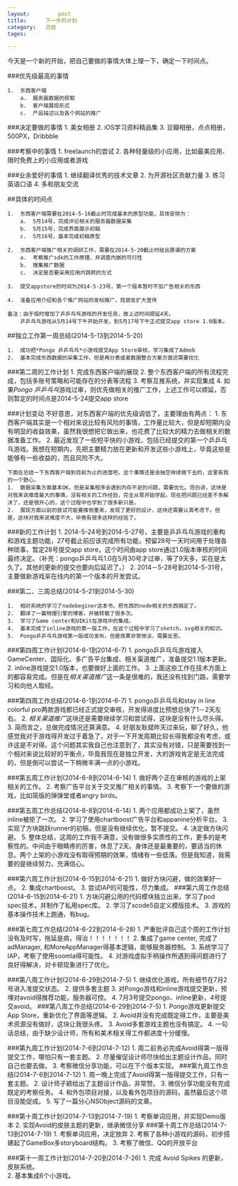 ```yaml
---
layout: 		post
title:		下一步的计划
category:	总结
tages:		

---
```


今天是一个新的开始，把自己要做的事情大体上理一下，确定一下时间点。

###优先级最高的事情

	1.	东西客户端
		a.	服务器数据的获取
		b.	客户端展现形式
		c.	产品描述以及各个网站的推广
	

###决定要做的事情
	1.	美女相册
	2.	iOS学习资料精品集
	3.	豆瓣相册，点点相册，500PX，Dribbble


###考察中的事情
	1.	freelaunch的尝试
	2.	各种轻量级的小应用，比如最美应用、限时免费上的小应用或者游戏


###业余爱好的事情
	1.	继续翻译优秀的技术文章
	2.	为开源社区贡献力量
	3.	练习英语口语
	4.	多和朋友交流


##具体的时间点

	1.	东西客户端需要在2014-5-16截止时完成基本的原型功能，具体安排为：
		a.	5月14号，完成评论相关的服务器数据采集
		b.	5月15号，完成界面展示初稿
		c.	5月16号，基本完成初稿原型
		
	2.	东西客户端推广相关的调研工作，需要在2014-5-20截止时给出靠谱的方案
		a.	考察推广sdk的工作原理，并调查内嵌的可行性
		b.	搜集推广数据
		c.	决定是否要采用应用内跳转的方式
	
	3.	提交appstore的时间为2014-5-23号，第一个版本暂时不加广告相关的东西
	
	4.	准备应用介绍和各个推广网站的发帖推广，找朋友扩大宣传
	
	备注：由于临时增加了乒乒乓乓游戏的开发任务，故上述时间顺延4天。
		乒乒乓乓游戏从5月14号下午开始开发，到5月17号下午正式提交app store 1.0版本。		

	
##独立工作第一周总结(2014-5-13到2014-5-20)
	
	1.	成功把*Pongo 乒乒乓乓*小游戏提交App Store审核，学习集成了Admob
	2.	基本完成东西数据的采集工作，但是再分表或者数据整合方案方面还需要优化

###第二周的工作计划
	1.	完成东西客户端的展现
	2.	整个东西客户端的所有流程完成，包括多账号策略和可能存在的分表等流程
	3.	考察互推系统，并实现集成
	4.	如果*Pongo 乒乒乓乓*游戏过审，则优先做相关的推广工作，上述工作可以顺延，否则暂定的时间点是2014-5-24提交app store


###计划变动
	不好意思，对东西客户端的优先级调低了，主要理由有两点：
	1.	东西客户端其实是一个相对来说比较有风险的事情，工作量比较大，但是却短期内没有明显的收益效果，虽然我很想把它做出来，也花费了比较大的精力去做相关的数据准备工作。
	2.	最近发现了一些短平快的小游戏，包括已经提交的第一个乒乒乓乓游戏。我想在短期内，先把主要精力放在更新和开发这些小游戏上，毕竟这些是能够有一些收益的，而且风险不大。
	
	下面在总结一下东西客户端到目前为止的进度吧，这个事情还是会抽空继续做下去的，这里有我的一个野心。
	1.	数据采集方面基本OK，但是采集程序会遇到内存不足的问题，需要优化。坦白讲，这块是对我来说难度最大的事情，没有相关的工作经验，完全从零开始学起。现在把问题已经差不多解决了，还是很开心的，这个过程中也学到了很多新只是。
	2.	展现方面以前的尝试可能要推倒重来，发现了更好的设计，这块还需要认真考虑下。但是，这块对我来说难度不大，毕竟有很多这样的经验了。

###新的工作计划
	1.	2014-5-24号到2014-5-27号，主要是乒乒乓乓游戏的重构和游戏主题功能，27号截止前应该完成所有功能，预留28号一天时间用于处理各种琐事，暂定28号提交app store，这个时间由app store通过1.0版本审核的时间最终决定。（补充：pongo乒乒乓乓1.0在5月30号才过审，等了9天多，实在是太久了。其他的更新的提交也要向后延迟了。）
	2.	2014－5-28号到2014-5-31号，主要做新游戏呆在线内的第一个版本的开发尝试。
	
###第二、三周总结(2014-5-21到2014-5-30)
	
	1.	相对系统的学习了nodebeginer这本书，把东西的node相关的东西搞定了。
	2.	翻译了一篇物理引擎的博客，并被转载了很多次。
	3.	学习了Game center和UIKit在游戏中的集成。
	4.	基本完成了inline游戏的第一版工作，在这个过程中学习了sketch，svg相关的知识。
	5.	Pongo乒乒乓乓游戏第一版成功发布，但是效果非常惨淡，需要反思。
	

###第四周工作计划(2014-6-1到2014-6-7)
	1.	pongo乒乒乓乓游戏接入GameCenter、国际化、多广告平台集成、相关渠道推广，准备提交1.1版本更新。
	2.	inline游戏提交1.0版本，也要做好上面的工作。	3.	上面这些工作在技术方面上的都容易完成。但是在*相关渠道推广*这一条是很难的，我还没有找到门路，需要学习和向他人取经。

###第四周工作总结(2014-6-1到2014-6-7)
	1.	pongo乒乒乓乓和stay in line colorful pro两款游戏都已经正式提交审核，开发得进度比预想总快了1－2天左右。
	2.	*相关渠道推广*这块还是需要继续学习和尝试得，这块是没有什么尽头得。	3.	简而言之，总做完成情况还算满意。
	4.	好朋友耿斌昨天过来玩，聊了好久，他感觉我对于游戏得开发过于着急了，对于一下开发周期比较长得我都没有考虑，或许这是不对得。这个问题其实我自己也注意到了，其实没有对错，只是需要找到一个相对来说比较好的平衡点，毕竟我现在是独立开发，大的游戏肯定是无法完成的，但是倒可以尝试一下稍微丰满一点的小游戏。


###第五周工作计划(2014-6-8到2014-6-14)
	1.	做好两个正在审核的游戏的上架相关的工作。
	2.	考察广告平台关于交叉推广相关的事情。
	3.	考察下一个要做的游戏，比如简版的弹弹堂或者angry birds。
	
###第五周工作总结(2014-6-8到2014-6-14)
	1.	两个应用都成功上架了，虽然inline被拒了一次。
	2.	学习了使用chartboost广告平台和appanine分析平台。
	3.	实现了方块跳跃runner的初稿，但是没有继续优化，暂不提交。
	4.	决定做方块闪避。
	5.	整体总结，这周的工作我不满意，没有做很多实质性的工作，更多的是考察性的。中间由于眼睛疼的厉害，休息了2天。身体还是最重要的，要适当的休息。两个上架的小游戏没有取得预期的效果，情绪有一些低落。但是我知道，我需要的是继续努力，充满信心。
	
###第六周工作计划(2014-6-15到2014-6-21)
	1.	做好方块闪避，做的效果好一点。
	2.	集成chartboost。
	3.	尝试IAP的可能性，尽力集成。
###第六周工作总结(2014-6-15到2014-6-21)
	1.	方块闪避公用的代码模块独立出来，学习了pod spec技术，并制作了私用spec库。
	2.	学习了xcode5自定义模版技术。
	3.	游戏的基本操作技术上跑通，有bug。
	
###第七周工作总结(2014-6-22到2014-6-28)
	1.	严重批评自己这个周的工作计划没有及时写，拖延是病，得治！！！！！！！
	2.	集成了game center, 完成了adManager, 和MoreAppManager得基本逻辑，能够服务器控制。
	3.	系统学习了IAP，考察了使用soomla得可能性。
	4.	对游戏虚拟手柄操作所遇到得问题进行了良好得解决，对卡顿现象进行了优化。
	
###第八周工作计划(2014-6-29到2014-7-5)
	1.	继续优化游戏，所有细节在7月2号进入准提交状态。
	2.	提供多套主题
	3.	对Pongo游戏和inline游戏提交更新，预埋对avoid得推荐功能，服务器可控。
	4.	7月3号提交pongo、inline更新，4号提交avoid。
###第八周工作总结(2014-6-29到2014-7-5)
	1.	Pongo游戏更新提交App Store，重新优化了界面等逻辑。
	2.	Avoid并没有完成既定得工作，主要是美术资源没有做好，这块让我很头疼。
	3.	Avoid多套游戏主题也没有搞定。
	4.	一句话总结，由于缺少设计师，所有和美术相关得工作都进度十分缓慢。
	
###第九周工作计划(2014-7-6到2014-7-12)
	1.	周二前务必完成Avoid得第一版得提交工作，哪怕只有一套主题。
	2.	尽量催促设计师尽快给出主题设计作品，同时自己也要去做。
	3.	考察微信分享功能，可以在下个版本实现。
###第九周工作总结(2014-7-6到2014-7-12)
	1.	周一晚上完成了Avoid得第一版得提交工作，只有一套主题。
	2.	设计师子颖给出了主题设计作品，非常赞。
	3.	微信分享功能没有完成既定的考察任务。
	4.	和外包项目对接，以及看外包项目的源码，虽然最后这个项目没能促成。
	5.	写了一篇分心NSObject源码的文章。
	
###第十周工作计划(2014-7-13到2014-7-19)
	1.	考察单词应用，并实现Demo版本
	2.	实现Avoid的皮肤主题的更新，继承微信分享
###第十周工作总结(2014-7-13到2014-7-19)
	1.	考察单词应用，决定放弃
	2.	考察了各种小游戏的源码，初步搭建起了GameBox多storyboard结构。
	3.	考察了微信、QQ的开放平台
	
###第十一周工作计划(2014-7-20到2014-7-26)
	1.	完成 Avoid Spikes 的更新，皮肤系统。	
	2.	基本集成6个小游戏。
	
